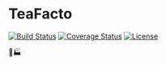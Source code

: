 # TeaFacto

[![Build Status](https://travis-ci.org/lukovnikov/teafacto.svg?branch=master)](https://travis-ci.org/lukovnikov/teafacto)
[![Coverage Status](https://coveralls.io/repos/github/lukovnikov/teafacto/badge.svg?branch=master)](https://coveralls.io/github/lukovnikov/teafacto?branch=master)
[![License](https://img.shields.io/badge/license-MIT-blue.svg)](https://github.com/lukovnikov/teafacto/blob/master/LICENSE)

:tea::factory:
